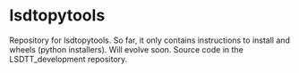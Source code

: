 # lsdtopytools
Repository for lsdtopytools. So far, it only contains instructions to install and wheels (python installers). Will evolve soon. Source code in the LSDTT_development repository.
